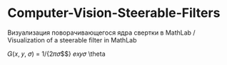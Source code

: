 # Computer-Vision-Steerable-Filters
Визуализация поворачивающегося ядра свертки в MathLab / Visualization of a steerable filter in MathLab



𝐺(𝑥, 𝑦, 𝜎) = 1/{2𝜋𝜎$$} 𝑒𝑥𝑦𝜎 \theta
